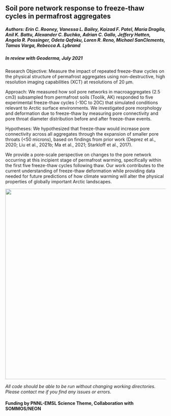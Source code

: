 ## Soil pore network response to freeze-thaw cycles in permafrost aggregates

##### Authors: Erin C. Rooney, Vanessa L. Bailey, Kaizad F. Patel, Maria Dragila, Anil K. Battu, Alexander C. Buchko, Adrian C. Gallo, Jeffery Hatten, Angela R. Possinger, Odeta Qafoku, Loren R. Reno, Michael SanClements, Tamas Varga, Rebecca A. Lybrand

##### *In review with Geoderma, July 2021*

Research Objective: Measure the impact of repeated freeze-thaw cycles on the physical structure of permafrost aggregates using non-destructive, high resolution imaging capabilities (XCT) at resolutions of 20 µm. 

Approach: We measured how soil pore networks in macroaggregates (2.5 cm3) subsampled from permafrost soils (Toolik, AK) responded to five experimental freeze-thaw cycles (-10C to 20C) that simulated conditions relevant to Arctic surface environments. We investigated pore morphology and deformation due to freeze-thaw by measuring pore connectivity and pore throat diameter distribution before and after freeze-thaw events. 

Hypotheses: We hypothesized that freeze-thaw would increase pore connectivity across all aggregates through the expansion of smaller pore throats (<50 microns), based on findings from prior work (Deprez et al., 2020; Liu et al., 2021b; Ma et al., 2021; Starkloff et al., 2017). 

We provide a pore-scale perspective on changes to the pore network occurring at this incipient stage of permafrost warming, specifically within the first five freeze-thaw cycles following thaw. Our work contributes to the current understanding of freeze-thaw deformation while providing data needed for future predictions of how climate warming will alter the physical properties of globally important Arctic landscapes.



<img src="https://user-images.githubusercontent.com/61806923/138951247-dbe004ce-afd6-492b-8769-801593f8766a.png" width="600" />
 
*All code should be able to be run without changing working directories. Please contact me if you find any issues or errors.*

#### Funding by PNNL-EMSL Science Theme, Collaboration with SOMMOS/NEON
